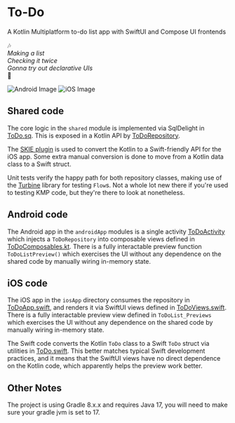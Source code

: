 # To-Do

A Kotlin Multiplatform to-do list app with SwiftUI and Compose UI frontends

🎶  
_Making a list_  
_Checking it twice_  
_Gonna try out declarative UIs_  
🎵

![Android Image](images/android.png) ![iOS Image](images/ios.png)

## Shared code

The core logic in the `shared` module is implemented via SqlDelight
in [ToDo.sq](shared/src/commonMain/sqldelight/com/russhwolf/todo/shared/db/ToDo.sq). This is exposed in a Kotlin API
by [ToDoRepository](shared/src/commonMain/kotlin/com/russhwolf/todo/shared/repository/ToDoRepository.kt).

The [SKIE plugin](https://skie.touchlab.co/intro) is used to convert the Kotlin to a Swift-friendly API for the iOS app.
Some extra manual conversion is done to move from a Kotlin data class to a Swift struct.

Unit tests verify the happy path for both repository classes, making use of
the [Turbine](https://github.com/cashapp/turbine) library for testing `Flow`s. Not a whole lot new there if you're used
to testing KMP code, but they're there to look at nonetheless.

## Android code

The Android app in the `androidApp` modules is a single
activity [ToDoActivity](androidApp/src/main/java/com/russhwolf/todo/androidApp/ToDoActivity.kt) which injects
a `ToDoRepository` into composable views defined
in [ToDoComposables.kt](androidApp/src/main/java/com/russhwolf/todo/androidApp/ToDoComposables.kt). There is a fully
interactable preview function `ToDoListPreview()` which exercises the UI without any dependence on the shared code by
manually wiring in-memory state.

## iOS code

The iOS app in the `iosApp` directory consumes the repository in [ToDoApp.swift](iosApp/ToDo/SceneDelegate.swift), and
renders it via SwiftUI views defined in [ToDoViews.swift](iosApp/ToDo/ToDoViews.swift). There is a fully interactable
preview view defined in `ToDoList_Previews` which exercises the UI without any dependence on the shared code by manually
wiring in-memory state.

The Swift code converts the Kotlin `ToDo` class to a Swift `ToDo` struct via utilities
in [ToDo.swift](iosApp/ToDo/ToDo.swift). This better matches typical Swift development practices, and it means that the
SwiftUI views have no direct dependence on the Kotlin code, which apparently helps the preview work better.

## Other Notes

The project is using Gradle 8.x.x and requires Java 17, you will need to make sure your gradle jvm is set to 17.
